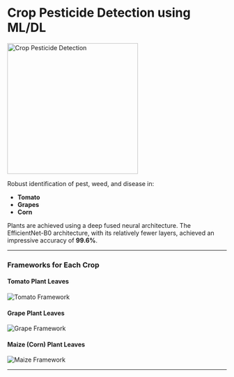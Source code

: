 # Crop Pesticide Detection using ML/DL

<img src="https://github.com/user-attachments/assets/d5446e63-40d7-4430-9d44-5fb11d98cc9d" alt="Crop Pesticide Detection" width="300"/>

Robust identification of pest, weed, and disease in:

- **Tomato**
- **Grapes**
- **Corn**

Plants are achieved using a deep fused neural architecture. The EfficientNet-B0 architecture, with its relatively fewer layers, achieved an impressive accuracy of **99.6%**.

---

### Frameworks for Each Crop

#### Tomato Plant Leaves

![Tomato Framework](https://github.com/user-attachments/assets/24e7ad25-129a-4b1a-a75f-b4ad67b94bec)

#### Grape Plant Leaves

![Grape Framework](https://github.com/user-attachments/assets/f3a1005f-16a9-4e77-8a9c-b9fffe1f8411)

#### Maize (Corn) Plant Leaves

![Maize Framework](https://github.com/user-attachments/assets/7b2662c0-2eb3-41de-b1bb-fd98c58d5199)

---
